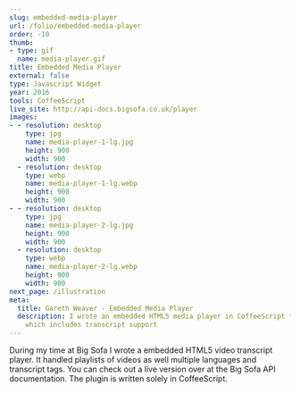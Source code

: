 ```yaml
---
slug: embedded-media-player
url: /folio/embedded-media-player
order: -10
thumb:
- type: gif
  name: media-player.gif
title: Embedded Media Player
external: false
type: Javascript Widget
year: 2016
tools: CoffeeScript
live_site: http://api-docs.bigsofa.co.uk/player
images:
- - resolution: desktop
    type: jpg
    name: media-player-1-lg.jpg
    height: 900
    width: 900
  - resolution: desktop
    type: webp
    name: media-player-1-lg.webp
    height: 900
    width: 900
- - resolution: desktop
    type: jpg
    name: media-player-2-lg.jpg
    height: 900
    width: 900
  - resolution: desktop
    type: webp
    name: media-player-2-lg.webp
    height: 900
    width: 900
next_page: /illustration
meta:
  title: Gareth Weaver - Embedded Media Player
  description: I wrote an embedded HTML5 media player in CoffeeScript for Big Sofa
    which includes transcript support
---
```

During my time at Big Sofa I wrote a embedded HTML5 video transcript
player. It handled playlists of videos as well multiple languages and transcript
tags. You can check out a live version over at the Big Sofa API documentation.
The plugin is written solely in CoffeeScript.
